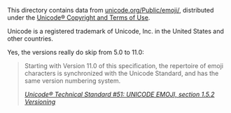 This directory contains data from [unicode.org/Public/emoji/](http://unicode.org/Public/emoji/),
distributed under the [Unicode® Copyright and Terms of Use](http://www.unicode.org/terms_of_use.html).

Unicode is a registered trademark of Unicode, Inc. in the United States and other countries.

Yes, the versions really do skip from 5.0 to 11.0:

> Starting with Version 11.0 of this specification, the repertoire of emoji 
> characters is synchronized with the Unicode Standard, and has the same 
> version numbering system.
>
> <cite>[Unicode® Technical Standard #51: UNICODE EMOJI, section 1.5.2 Versioning][1.5.2 Versioning]</cite>

[1.5.2 Versioning]: https://unicode.org/reports/tr51/#Versioning